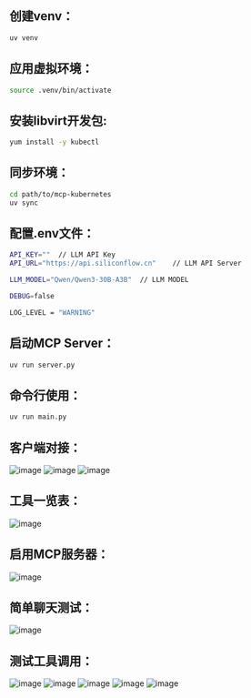 ## 创建venv：
```bash
uv venv
```

## 应用虚拟环境：
```bash
source .venv/bin/activate
```

## 安装libvirt开发包:
```bash
yum install -y kubectl
```

## 同步环境：
```bash
cd path/to/mcp-kubernetes
uv sync
```

## 配置.env文件：
```bash
API_KEY=""  // LLM API Key
API_URL="https://api.siliconflow.cn"    // LLM API Server

LLM_MODEL="Qwen/Qwen3-30B-A3B"  // LLM MODEL

DEBUG=false

LOG_LEVEL = "WARNING"
```

## 启动MCP Server：
```bash
uv run server.py
```

## 命令行使用：
```bash
uv run main.py
```

## 客户端对接：
![image](https://github.com/user-attachments/assets/36ec70d6-c5be-4fb1-8e4e-627dd37c134c)
![image](https://github.com/user-attachments/assets/bb5d5e32-b8cf-4776-b76d-5669025b2a5c)
![image](https://github.com/user-attachments/assets/ec94f51f-96ff-4a24-9ffe-b06d32956176)

## 工具一览表：
![image](https://github.com/user-attachments/assets/8538ea07-9a6c-400a-ae5f-6fa2a021afb3)

## 启用MCP服务器：
![image](https://github.com/user-attachments/assets/587ccf56-c7fb-4c8b-9606-cb1f5608d2de)

## 简单聊天测试：
![image](https://github.com/user-attachments/assets/68b81b69-a5a3-41b5-9eea-1084b28aacd3)

## 测试工具调用：
![image](https://github.com/user-attachments/assets/fc19cfe7-7f2c-429d-97ee-29d67d42d854)
![image](https://github.com/user-attachments/assets/9aa75395-96ad-47b3-a304-f87d6a6b67aa)
![image](https://github.com/user-attachments/assets/bbebca4a-8062-4669-8a26-156a617e6cb4)
![image](https://github.com/user-attachments/assets/231a4a92-83c9-416c-9812-1f2ec6db2143)
![image](https://github.com/user-attachments/assets/812004da-904d-4953-9842-6d46f47ab999)

